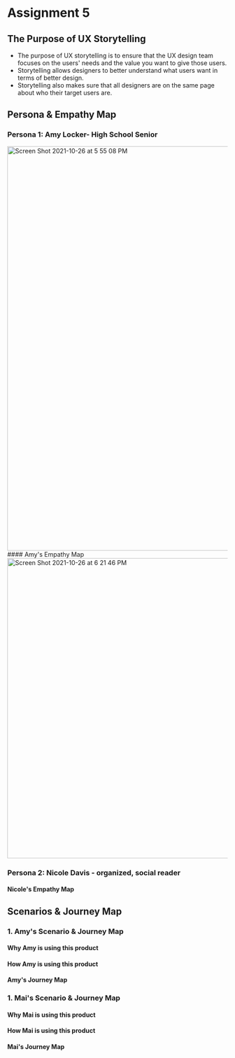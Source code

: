 # Assignment 5
## The Purpose of UX Storytelling
* The purpose of UX storytelling is to ensure that the UX design team focuses on the users' needs and the value you want to give those users.
* Storytelling allows designers to better understand what users want in terms of better design.
* Storytelling also makes sure that all designers are on the same page about who their target users are. 

## Persona & Empathy Map
### Persona 1: Amy Locker- High School Senior

<img width="924" alt="Screen Shot 2021-10-26 at 5 55 08 PM" src="https://user-images.githubusercontent.com/91553084/138984090-d3131661-96ed-4b56-b5f6-091dceaa88df.png">
#### Amy's Empathy Map
<img width="686" alt="Screen Shot 2021-10-26 at 6 21 46 PM" src="https://user-images.githubusercontent.com/91553084/138984048-889e693f-00f7-4bfe-bd98-2efdf4ce2d7a.png">

### Persona 2: Nicole Davis - organized, social reader
#### Nicole's Empathy Map

## Scenarios & Journey Map

### 1. Amy's Scenario & Journey Map
#### Why Amy is using this product
#### How Amy is using this product
#### Amy's Journey Map

### 1. Mai's Scenario & Journey Map
#### Why Mai is using this product
#### How Mai is using this product
#### Mai's Journey Map



